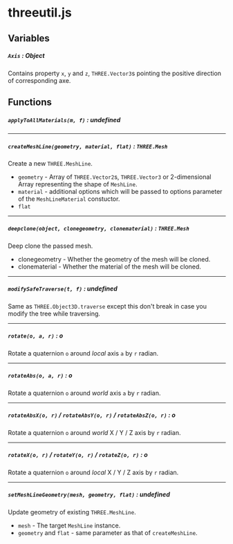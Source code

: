 # threeutil.js
## Variables
##### `Axis` : Object
Contains property `x`, `y` and `z`, `THREE.Vector3`s pointing the positive direction of corresponding axe.
## Functions
##### `applyToAllMaterials(m, f)` : undefined

---
##### `createMeshLine(geometry, material, flat)` : `THREE.Mesh`
Create a new `THREE.MeshLine`.
- `geometry` - Array of `THREE.Vector2`s, `THREE.Vector3` or 2-dimensional Array representing the shape of `MeshLine`.
- `material` - additional options which will be passed to options parameter of the `MeshLineMaterial` constuctor.
- `flat`

---
##### `deepclone(object, clonegeometry, clonematerial)` : `THREE.Mesh`
Deep clone the passed mesh.
- clonegeometry - Whether the geometry of the mesh will be cloned.
- clonematerial - Whether the material of the mesh will be cloned.

---
##### `modifySafeTraverse(t, f)` : undefined
Same as `THREE.Object3D.traverse` except this don't break in case you modify the tree while traversing.

---
##### `rotate(o, a, r)` : o
Rotate a quaternion `o` around *local* axis `a` by `r` radian.

---
##### `rotateAbs(o, a, r)` : o
Rotate a quaternion `o` around *world* axis `a` by `r` radian.

---
##### `rotateAbsX(o, r)` / `rotateAbsY(o, r)` / `rotateAbsZ(o, r)` : o
Rotate a quaternion `o` around *world* X / Y / Z axis by `r` radian.

---
##### `rotateX(o, r)` / `rotateY(o, r)` / `rotateZ(o, r)` : o
Rotate a quaternion `o` around *local* X / Y / Z axis by `r` radian.

---
##### `setMeshLineGeometry(mesh, geometry, flat)` : undefined
Update geometry of existing `THREE.MeshLine`.
- `mesh` - The target `MeshLine` instance.
- `geometry` and `flat` - same parameter as that of `createMeshLine`.
